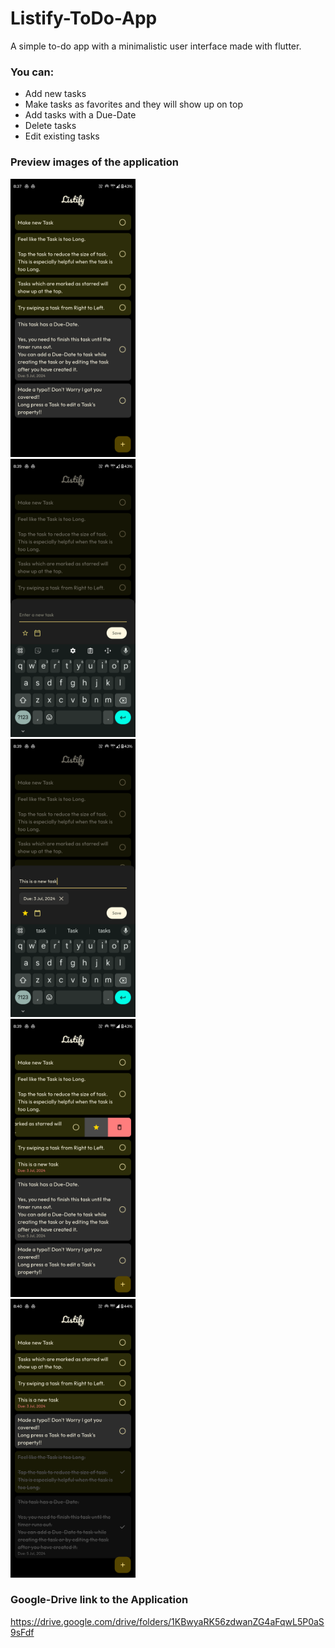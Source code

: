 # Listify-ToDo-App

A simple to-do app with a minimalistic user interface made with flutter.

### You can:

- Add new tasks
- Make tasks as favorites and they will show up on top
- Add tasks with a Due-Date
- Delete tasks
- Edit existing tasks

### Preview images of the application

<div>
    
<div><img style="width:200px;padding:5px,0px;" src='./images/HomePage.png' alt='HomePage'>
</div>
<div><img style="width:200px;padding:5px,0px;" src='./images/TaskInputField.png' alt='TaskInputField'>
</div>
<div><img style="width:200px;padding:5px,0px;" src='./images/TaskEnteredScreen.png' alt='TaskEnteredScreen'>
</div>
<div><img style="width:200px;padding:5px,0px;" src='./images/SlidableTasks.png' alt='SlidableTasks'>
</div>
<div><img style="width:200px;padding:5px,0px;" src='./images/CompletedTasks.png' alt='CompletedTasks'>
</div>

</div>

### Google-Drive link to the Application

https://drive.google.com/drive/folders/1KBwyaRK56zdwanZG4aFqwL5P0aS9sFdf
